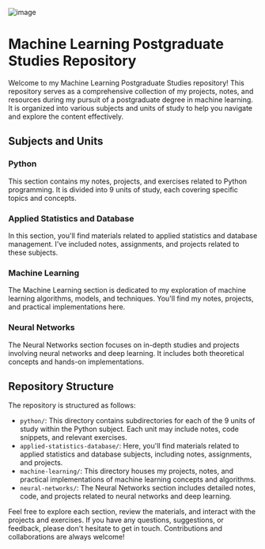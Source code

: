 
![image](https://github.com/ElJohnnie/machine-learning-postgraduate/assets/54804502/68d78338-0b92-4d29-824c-a428c06d8f00)

# Machine Learning Postgraduate Studies Repository

Welcome to my Machine Learning Postgraduate Studies repository! This repository serves as a comprehensive collection of my projects, notes, and resources during my pursuit of a postgraduate degree in machine learning. It is organized into various subjects and units of study to help you navigate and explore the content effectively.

## Subjects and Units

### Python

This section contains my notes, projects, and exercises related to Python programming. It is divided into 9 units of study, each covering specific topics and concepts.

### Applied Statistics and Database

In this section, you'll find materials related to applied statistics and database management. I've included notes, assignments, and projects related to these subjects.

### Machine Learning

The Machine Learning section is dedicated to my exploration of machine learning algorithms, models, and techniques. You'll find my notes, projects, and practical implementations here.

### Neural Networks

The Neural Networks section focuses on in-depth studies and projects involving neural networks and deep learning. It includes both theoretical concepts and hands-on implementations.

## Repository Structure

The repository is structured as follows:

- `python/`: This directory contains subdirectories for each of the 9 units of study within the Python subject. Each unit may include notes, code snippets, and relevant exercises.
- `applied-statistics-database/`: Here, you'll find materials related to applied statistics and database subjects, including notes, assignments, and projects.
- `machine-learning/`: This directory houses my projects, notes, and practical implementations of machine learning concepts and algorithms.
- `neural-networks/`: The Neural Networks section includes detailed notes, code, and projects related to neural networks and deep learning.

Feel free to explore each section, review the materials, and interact with the projects and exercises. If you have any questions, suggestions, or feedback, please don't hesitate to get in touch. Contributions and collaborations are always welcome!
